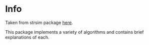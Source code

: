 # Info

Taken from strsim package [here](https://github.com/dguo/strsim-rs).

This package implements a variety of algorithms and contains brief explanations of each.
